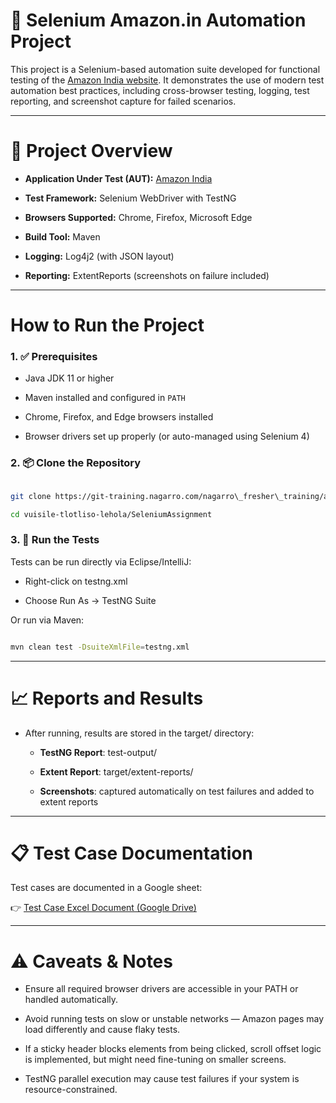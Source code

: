 

# 🧪 Selenium Amazon.in Automation Project

This project is a Selenium-based automation suite developed for functional testing of the [Amazon India website](https://www.amazon.in/). It demonstrates the use of modern test automation best practices, including cross-browser testing, logging, test reporting, and screenshot capture for failed scenarios.

---

# 📌 Project Overview

- **Application Under Test (AUT):** [Amazon India](https://www.amazon.in/)

- **Test Framework:** Selenium WebDriver with TestNG

- **Browsers Supported:** Chrome, Firefox, Microsoft Edge

- **Build Tool:** Maven

- **Logging:** Log4j2 (with JSON layout)

- **Reporting:** ExtentReports (screenshots on failure included)

---

# How to Run the Project



### 1. ✅ Prerequisites



- Java JDK 11 or higher

- Maven installed and configured in `PATH`

- Chrome, Firefox, and Edge browsers installed

- Browser drivers set up properly (or auto-managed using Selenium 4)



### 2. 📦 Clone the Repository

```bash

git clone https://git-training.nagarro.com/nagarro\_fresher\_training/automation-manual-qa/vuisile-tlotliso-lehola.git

cd vuisile-tlotliso-lehola/SeleniumAssignment

```

### 3. 🏃  Run the Tests

Tests can be run directly via Eclipse/IntelliJ:

- Right-click on testng.xml

- Choose Run As → TestNG Suite

Or run via Maven:

```bash

mvn clean test -DsuiteXmlFile=testng.xml

```

---

# 📈 Reports and Results

- After running, results are stored in the target/ directory:

    - **TestNG Report**: test-output/

    - **Extent Report**: target/extent-reports/

    - **Screenshots**: captured automatically on test failures and added to extent reports 

---

# 📋 Test Case Documentation

Test cases are documented in a Google sheet:

👉 [Test Case Excel Document (Google Drive)](https://docs.google.com/spreadsheets/d/15Q9tXp6HJyReYZnw\_90ARg6Q2pukqsgqG1msHvNjZBs/edit?usp=sharing)

---

# ⚠️ Caveats & Notes

- Ensure all required browser drivers are accessible in your PATH or handled automatically.

- Avoid running tests on slow or unstable networks — Amazon pages may load differently and cause flaky tests.

- If a sticky header blocks elements from being clicked, scroll offset logic is implemented, but might need fine-tuning on smaller screens.

- TestNG parallel execution may cause test failures if your system is resource-constrained.




